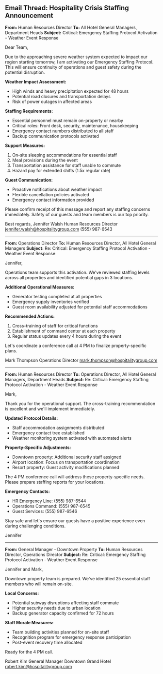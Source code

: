 ## Email Thread: Hospitality Crisis Staffing Announcement

**From:** Human Resources Director
**To:** All Hotel General Managers, Department Heads
**Subject:** Critical: Emergency Staffing Protocol Activation - Weather Event Response

Dear Team,

Due to the approaching severe weather system expected to impact our region starting tomorrow, I am activating our Emergency Staffing Protocol. This will ensure continuity of operations and guest safety during the potential disruption.

**Weather Impact Assessment:**
- High winds and heavy precipitation expected for 48 hours
- Potential road closures and transportation delays
- Risk of power outages in affected areas

**Staffing Requirements:**
- Essential personnel must remain on-property or nearby
- Critical roles: Front desk, security, maintenance, housekeeping
- Emergency contact numbers distributed to all staff
- Backup communication protocols activated

**Support Measures:**
1. On-site sleeping accommodations for essential staff
2. Meal provisions during the event
3. Transportation assistance for staff unable to commute
4. Hazard pay for extended shifts (1.5x regular rate)

**Guest Communication:**
- Proactive notifications about weather impact
- Flexible cancellation policies activated
- Emergency contact information provided

Please confirm receipt of this message and report any staffing concerns immediately. Safety of our guests and team members is our top priority.

Best regards,
Jennifer Walsh
Human Resources Director
jennifer.walsh@hospitalitygroup.com
(555) 987-6543

---

**From:** Operations Director
**To:** Human Resources Director, All Hotel General Managers
**Subject:** Re: Critical: Emergency Staffing Protocol Activation - Weather Event Response

Jennifer,

Operations team supports this activation. We've reviewed staffing levels across all properties and identified potential gaps in 3 locations.

**Additional Operational Measures:**
- Generator testing completed at all properties
- Emergency supply inventories verified
- Guest room availability adjusted for potential staff accommodations

**Recommended Actions:**
1. Cross-training of staff for critical functions
2. Establishment of command center at each property
3. Regular status updates every 4 hours during the event

Let's coordinate a conference call at 4 PM to finalize property-specific plans.

Mark Thompson
Operations Director
mark.thompson@hospitalitygroup.com

---

**From:** Human Resources Director
**To:** Operations Director, All Hotel General Managers, Department Heads
**Subject:** Re: Critical: Emergency Staffing Protocol Activation - Weather Event Response

Mark,

Thank you for the operational support. The cross-training recommendation is excellent and we'll implement immediately.

**Updated Protocol Details:**
- Staff accommodation assignments distributed
- Emergency contact tree established
- Weather monitoring system activated with automated alerts

**Property-Specific Adjustments:**
- Downtown property: Additional security staff assigned
- Airport location: Focus on transportation coordination
- Resort property: Guest activity modifications planned

The 4 PM conference call will address these property-specific needs. Please prepare staffing reports for your locations.

**Emergency Contacts:**
- HR Emergency Line: (555) 987-6544
- Operations Command: (555) 987-6545
- Guest Services: (555) 987-6546

Stay safe and let's ensure our guests have a positive experience even during challenging conditions.

Jennifer

---

**From:** General Manager - Downtown Property
**To:** Human Resources Director, Operations Director
**Subject:** Re: Critical: Emergency Staffing Protocol Activation - Weather Event Response

Jennifer and Mark,

Downtown property team is prepared. We've identified 25 essential staff members who will remain on-site.

**Local Concerns:**
- Potential subway disruptions affecting staff commute
- Higher security needs due to urban location
- Backup generator capacity confirmed for 72 hours

**Staff Morale Measures:**
- Team building activities planned for on-site staff
- Recognition program for emergency response participation
- Post-event recovery time allocated

Ready for the 4 PM call.

Robert Kim
General Manager
Downtown Grand Hotel
robert.kim@hospitalitygroup.com
